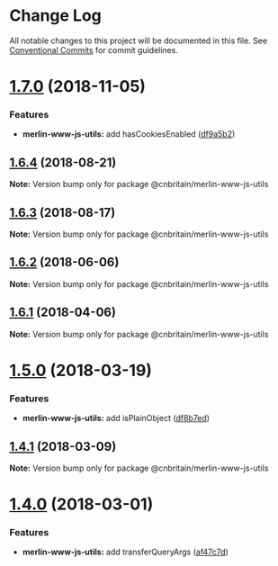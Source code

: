 # Change Log

All notable changes to this project will be documented in this file.
See [Conventional Commits](https://conventionalcommits.org) for commit guidelines.

<a name="1.7.0"></a>
# [1.7.0](https://github.com/cnduk/merlin-www-components/compare/@cnbritain/merlin-www-js-utils@1.6.4...@cnbritain/merlin-www-js-utils@1.7.0) (2018-11-05)


### Features

* **merlin-www-js-utils:** add hasCookiesEnabled ([df9a5b2](https://github.com/cnduk/merlin-www-components/commit/df9a5b2))




<a name="1.6.4"></a>
## [1.6.4](https://github.com/cnduk/merlin-www-components/compare/@cnbritain/merlin-www-js-utils@1.6.3...@cnbritain/merlin-www-js-utils@1.6.4) (2018-08-21)




**Note:** Version bump only for package @cnbritain/merlin-www-js-utils

<a name="1.6.3"></a>
## [1.6.3](https://github.com/cnduk/merlin-www-components/compare/@cnbritain/merlin-www-js-utils@1.6.2...@cnbritain/merlin-www-js-utils@1.6.3) (2018-08-17)




**Note:** Version bump only for package @cnbritain/merlin-www-js-utils

<a name="1.6.2"></a>
## [1.6.2](https://github.com/cnduk/merlin-www-components/compare/@cnbritain/merlin-www-js-utils@1.6.1...@cnbritain/merlin-www-js-utils@1.6.2) (2018-06-06)




**Note:** Version bump only for package @cnbritain/merlin-www-js-utils

<a name="1.6.1"></a>
## [1.6.1](https://github.com/cnduk/merlin-www-components/compare/@cnbritain/merlin-www-js-utils@1.6.0...@cnbritain/merlin-www-js-utils@1.6.1) (2018-04-06)




**Note:** Version bump only for package @cnbritain/merlin-www-js-utils

<a name="1.5.0"></a>
# [1.5.0](https://github.com/cnduk/merlin-www-components/compare/@cnbritain/merlin-www-js-utils@1.4.2...@cnbritain/merlin-www-js-utils@1.5.0) (2018-03-19)


### Features

* **merlin-www-js-utils:** add isPlainObject ([df8b7ed](https://github.com/cnduk/merlin-www-components/commit/df8b7ed))




<a name="1.4.1"></a>
## [1.4.1](https://github.com/cnduk/merlin-www-components/compare/@cnbritain/merlin-www-js-utils@1.4.0...@cnbritain/merlin-www-js-utils@1.4.1) (2018-03-09)




**Note:** Version bump only for package @cnbritain/merlin-www-js-utils

<a name="1.4.0"></a>
# [1.4.0](https://github.com/cnduk/merlin-www-components/compare/@cnbritain/merlin-www-js-utils@1.3.11...@cnbritain/merlin-www-js-utils@1.4.0) (2018-03-01)


### Features

* **merlin-www-js-utils:** add transferQueryArgs ([af47c7d](https://github.com/cnduk/merlin-www-components/commit/af47c7d))
